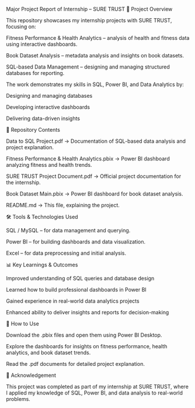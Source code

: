 Major Project Report of Internship – SURE TRUST
📌 Project Overview

This repository showcases my internship projects with SURE TRUST, focusing on:

Fitness Performance & Health Analytics – analysis of health and fitness data using interactive dashboards.

Book Dataset Analysis – metadata analysis and insights on book datasets.

SQL-based Data Management – designing and managing structured databases for reporting.

The work demonstrates my skills in SQL, Power BI, and Data Analytics by:

Designing and managing databases

Developing interactive dashboards

Delivering data-driven insights

📂 Repository Contents

Data to SQL Project.pdf → Documentation of SQL-based data analysis and project explanation.

Fitness Performance & Health Analytics.pbix → Power BI dashboard analyzing fitness and health trends.

SURE TRUST Project Document.pdf → Official project documentation for the internship.

Book Dataset Main.pbix → Power BI dashboard for book dataset analysis.

README.md → This file, explaining the project.

🛠️ Tools & Technologies Used

SQL / MySQL – for data management and querying.

Power BI – for building dashboards and data visualization.

Excel – for data preprocessing and initial analysis.

📊 Key Learnings & Outcomes

Improved understanding of SQL queries and database design

Learned how to build professional dashboards in Power BI

Gained experience in real-world data analytics projects

Enhanced ability to deliver insights and reports for decision-making

🚀 How to Use

Download the .pbix files and open them using Power BI Desktop.

Explore the dashboards for insights on fitness performance, health analytics, and book dataset trends.

Read the .pdf documents for detailed project explanation.

🔗 Acknowledgement

This project was completed as part of my internship at SURE TRUST, where I applied my knowledge of SQL, Power BI, and data analysis to real-world problems.
